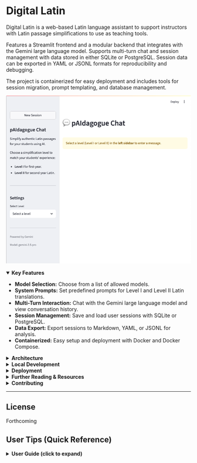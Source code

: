 # Digital Latin

Digital Latin is a web-based Latin language assistant to support instructors with Latin passage simplifications to use as teaching tools. 

Features a Streamlit frontend and a modular backend that integrates with the Gemini large language model. Supports multi-turn chat and session management with data stored in either SQLite or PostgreSQL. Session data can be exported in YAML or JSONL formats for reproducibility and debugging.

The project is containerized for easy deployment and includes tools for session migration, prompt templating, and database management.

![Digital Latin Streamlit UI](digital_latin_streamlit_ui.png)

<details open>
<summary><strong>Key Features</strong></summary>

- **Model Selection:** Choose from a list of allowed models.
- **System Prompts:** Set predefined prompts for Level I and Level II Latin translations.
- **Multi-Turn Interaction:** Chat with the Gemini large language model and view conversation history.
- **Session Management:** Save and load user sessions with SQLite or PostgreSQL.
- **Data Export:** Export sessions to Markdown, YAML, or JSONL for analysis.
- **Containerized:** Easy setup and deployment with Docker and Docker Compose.

</details>

<details>
<summary><strong>Architecture</strong></summary>

The following diagram illustrates the high-level architecture:

```mermaid
graph TD
    subgraph Frontend
        A[Streamlit UI]
    end
    subgraph Backend
        B[Gemini Pipeline]
        C[Session DB Interface]
        D[Prompt Templates (Jinja2)]
    end
    subgraph Storage
        E[(PostgreSQL/SQLite)]
        F[Session Files (YAML/JSONL)]
    end

    A -- User Input/Chat --> B
    A -- Session Management --> C
    C -- Save/Load --> E
    C -- Export/Import --> F
    A -- Prompt Selection --> D
    D -- Rendered Prompt --> B
    B -- Response --> A
```

</details>

<details>
<summary><strong>Local Development</strong></summary>

<details open>
  <summary><strong>Quick Start</strong></summary>

  ### Prerequisites

  - **Docker & Docker Compose:** For running in a containerized environment.
  - **Python 3.12+** (for local development).
  - **Git:** For cloning the repository.

  **Option 1: Docker Compose (Recommended)**

  ```bash
  docker-compose -f docker-compose.local.yml up --build
  # access: http://localhost:8502
  ```

  **Option 2: Local Python Environment**

  ```bash
  git clone https://github.com/your-org/digital-latin.git
  cd digital-latin/app

  python3 -m venv .venv
  source .venv/bin/activate

  pip install -r requirements.txt

  streamlit run src/core/streamlit_ui_chatapi.py --server.port 8502
  # access: http://localhost:8502
  ```

</details>

<details>
<summary><strong>Configuration</strong></summary>

- Copy example env:

    ```bash
    cp .env.example .env
    ```

- Edit the .env file with your environment variables (`DB_HOST`, etc).

  Note: Files written by the app (like debug JSON) are stored in the local filesystem or container.

</details>

<details>
<summary><strong>Database Management & Inspection</strong></summary>

- Access the running Postgres container:

    ```bash
    docker-compose exec postgres bash
    psql -U postgres -d sessions
    ```

- List tables: `\dt`
- Select all sessions: `SELECT * FROM sessions;`
- Exit psql: `\q`
- Exit container: `exit`



- If you change the Postgres image version in docker-compose:

    ```bash
    # Back up data before this step!

    # Removes the docker volume that retains data between container deployments
    docker-compose -f docker-compose.local.yml down -v

    docker-compose -f docker-compose.local.yaml up --build
    ```

</details>

<details>
<summary><strong>Testing</strong></summary>

Run tests from the root of `app`:

```bash
pytest
# or
python -m unittest discover
```

</details>

<details>
<summary><strong>Exposing Your App with ngrok</strong></summary>

- [ngrok download](https://ngrok.com/download)
- Run your Streamlit app on port 8502
- In a new terminal:

    ```bash
    ngrok http 8502
    ```
- Share the public forwarding URL from ngrok

</details>

<details>
<summary><strong>Project Structure</strong></summary>

```
app/
├── data/
│   ├── sessions.db
│   └── sessions/
│       ├── example_session.yaml
│       └── postgres_debug_session_write.jsonl
├── docs/
├── prompts/
│   ├── level1_system_prompt.jinja2
│   ├── level2_system_prompt.jinja2
│   └── u1.0_virgil_user.jinja2
└── src/
    ├── core/
    │   ├── gemini_pipeline.py
    │   ├── session_db_postgres.py
    │   ├── session_db_sqlite.py
    │   └── streamlit_ui_chatapi.py
    └── tools/
        ├── export_sessions_to_markdown.py
        ├── fix_session_data.py
        ├── load_dummy_sessions.py
        └── migrate_sessions_schema.py

.env.example
Dockerfile
entrypoint.sh
requirements.txt
README.md
docker-compose.yml
changelog.md
streamlit-ui.code-workspace
```

</details>

<details>
<summary><strong>Troubleshooting</strong></summary>

- Ensure dependencies are installed (`pip install -r requirements.txt`).
- Verify `.env` exists and is configured.
- Check terminal output for error messages.
- `entrypoint.sh` is made executable during Docker build; no need to `chmod` manually.

</details>

</details>

<details>
<summary><strong>Deployment</strong></summary>

**AWS ECS Deployment (Terraform-based):**
- ECR registry auto-created
- Automated Docker image builds (CodeBuild).
- DNS, load balancer, standardized Splunk logging.

For details, see your devops mono-repo (e.g., `atg-ops-appserver`).

</details>

<details>
<summary><strong>Further Reading & Resources</strong></summary>

- Streamlit [Official Documentation](https://docs.streamlit.io)
    - [Architecture Overview](https://docs.streamlit.io/architecture)
    - [Custom Components](https://docs.streamlit.io/library/components)
    - [Create a Component](https://docs.streamlit.io/library/components/create)
- Community
    - [Components Gallery](https://streamlit.io/gallery)
    - [Streamlit in 5 Minutes](https://www.youtube.com/watch?v=VqgUkExPvLY)
    - [5 Things I Wish I Knew Before Learning Streamlit](https://www.youtube.com/watch?v=qTiF0Mdq05w)
    - [How to Control the Layout in Streamlit](https://www.youtube.com/watch?v=tPWR-y06D3E)

</details>

<details>
<summary><strong>Contributing</strong></summary>

1. Fork the repository
2. Create a feature branch: `git checkout -b new-feature`
3. Make your changes and commit: `git commit -am 'Add new feature'`
4. Push to the branch: `git push origin new-feature`
5. Submit a pull request

</details>

---

## License

Forthcoming

## User Tips (Quick Reference)

<details>
<summary><strong>User Guide (click to expand)</strong></summary>

- Start a new session for each passage to avoid mixing contexts.
- Once you select a level, it is locked for the session. To change levels, start a new session.
- If you don’t see the sidebar, hover in the upper left corner and click the double arrows (≡) to open it.
- On mobile, the sidebar may be hidden by default—use the double arrows to open it.
- Wait for the “thinking” icon in the upper right to disappear before your next action.
- Streamlit is less reactive than some web apps. Use slow, intentional clicks and wait for the app to update before clicking again.

See [user_guide.md](./user_guide.md) for full instructions.

</details>
